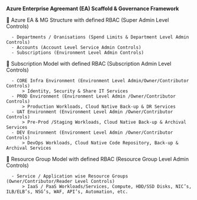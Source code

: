 **Azure Enterprise Agreemant (EA) Scaffold & Governance Framework**

🌱  Azure EA & MG Structure with defined RBAC (Super Admin Level Controls)

      - Departments / Oranisations (Spend Limits & Department Level Admin Controls)
      - Accounts (Account Level Service Admin Controls)
      - Subscriptions (Environment Level Admin Controls)
      
🌱  Subscription Model with defined RBAC (Subscription Admin Level Controls)

      - CORE Infra Environment (Environment Level Admin/Owner/Contributor Controls)
          > Identity, Security & Share IT Services
      - PROD Environment (Environment Level Admin /Owner/Contributor Controls)
          > Production Workloads, Cloud Native Back-up & DR Services
      - UAT Environment (Environment Level Admin /Owner/Contributor Controls)
          > Pre-Prod /Staging Workloads, Cloud Native Back-up & Archival Services
      - DEV Environment (Environment Level Admin /Owner/Contributor Controls)
          > DevOps Workloads, Cloud Native Code Repository, Back-up & Archival Services
          
🌱  Resource Group Model with defined RBAC (Resource Group Level Admin Controls)

      - Service / Application wise Resource Groups (Owner/Contributor/Reader Level Controls)
          > IaaS / PaaS Workloads/Services, Compute, HDD/SSD Disks, NIC’s, ILB/ELB’s, NSG’s, WAF, API’s, Automation, etc.
